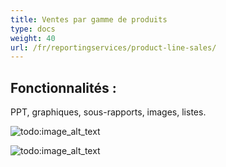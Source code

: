 ```yaml
---
title: Ventes par gamme de produits
type: docs
weight: 40
url: /fr/reportingservices/product-line-sales/
---
```


## **Fonctionnalités :**
PPT, graphiques, sous-rapports, images, listes.

![todo:image_alt_text](product-line-sales_1.png)

![todo:image_alt_text](product-line-sales_2.png)
